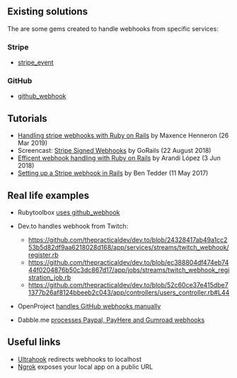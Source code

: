 
## Existing solutions

The are some gems created to handle webhooks from specific services:

### Stripe

  - [stripe_event](https://github.com/integrallis/stripe_event)

### GitHub

  - [github_webhook](https://github.com/ssaunier/github_webhook)


## Tutorials

- [Handling stripe webhooks with Ruby on Rails](https://dev.to/maxencehenneron/handling-stripe-webhooks-with-ruby-on-rails-4bb7) by Maxence Henneron   (26 Mar 2019)
- Screencast: [Stripe Signed Webhooks](https://gorails.com/episodes/stripe-signed-webhooks) by GoRails (22 August 2018)
- [Efficent webhook handling with Ruby on Rails](https://dev.to/arandilopez/efficent-webhook-handlig-with-ruby-on-rails-4pj) by  Arandi López  (3 Jun  2018)
- [Setting up a Stripe webhook in Rails](http://www.bentedder.com/setting-up-a-stripe-webhook-in-rails/) by Ben Tedder (11 May 2017)


## Real life examples

- Rubytoolbox [uses github_webhook](https://github.com/rubytoolbox/rubytoolbox/blob/master/app/controllers/webhooks/github_controller.rb)

- Dev.to handles webhook from Twitch:
  - https://github.com/thepracticaldev/dev.to/blob/24328417ab49a1cc253b5d82df9aa6218028d168/app/services/streams/twitch_webhook/register.rb
  - https://github.com/thepracticaldev/dev.to/blob/ec388804df474eb7444f0204876b50c3dc867d17/app/jobs/streams/twitch_webhook_registration_job.rb
  - https://github.com/thepracticaldev/dev.to/blob/52c60ce37e415dbe71377b26af8124bbeeb2c043/app/controllers/users_controller.rb#L44

- OpenProject [handles GitHub webhooks manually](https://github.com/opf/openproject/blob/550c87a0791d66fc33503a9c4ccbdf9c0dce7a3d/modules/github_integration/lib/open_project/github_integration/hook_handler.rb)

- Dabble.me [processes Paypal, PayHere and Gumroad webhooks](https://github.com/parterburn/dabble.me/blob/bfab96a9074d5c71c45a98f35652a732ad633f38/app/controllers/payments_controller.rb)


## Useful links

- [Ultrahook](http://www.ultrahook.com) redirects webhooks to localhost
- [Ngrok](https://ngrok.com/) exposes your local app on a public URL